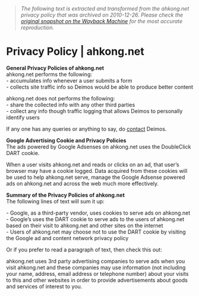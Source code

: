 > *The following text is extracted and transformed from the ahkong.net privacy policy that was archived on 2010-12-26. Please check the [original snapshot on the Wayback Machine](https://web.archive.org/web/20101226164813id_/http%3A//ahkong.net/about/pp) for the most accurate reproduction.*

# Privacy Policy | ahkong.net

**General Privacy Policies of ahkong.net**  
ahkong.net performs the following:  
\- accumulates info whenever a user submits a form  
\- collects site traffic info so Deimos would be able to produce better content

ahkong.net does not performs the following:  
\- share the collected info with any other third parties  
\- collect any info though traffic logging that allows Deimos to personally identify users

If any one has any queries or anything to say, do [contact](http://ahkong.net/contact/ "Contact Deimos Tel`Arin") Deimos.

**Google Advertising Cookie and Privacy Policies**  
The ads powered by Google Adsenses on ahkong.net uses the DoubleClick DART cookie.

When a user visits ahkong.net and reads or clicks on an ad, that user’s browser may have a cookie logged. Data acquired from these cookies will be used to help ahkong.net serve, manage the Google Adsense powered ads on ahkong.net and across the web much more effectively.

**Summary of the Privacy Policies of ahkong.net**  
The following lines of text will sum it up:

\- Google, as a third-party vendor, uses cookies to serve ads on ahkong.net  
\- Google’s uses the DART cookie to serve ads to the users of ahkong.net based on their visit to ahkong.net and other sites on the internet  
\- Users of ahkong.net may choose not to use the DART cookie by visiting the Google ad and content network privacy policy

Or if you prefer to read a paragraph of text, then check this out:

ahkong.net uses 3rd party advertising companies to serve ads when you visit ahkong.net and these companies may use information (not including your name, address, email address or telephone number) about your visits to this and other websites in order to provide advertisements about goods and services of interest to you.
